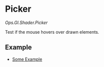 # Picker

*Ops.Gl.Shader.Picker*

Test if the mouse hovers over drawn elements.

## Example

- [Some Example](https://cables.gl/ui/#/project/59438286f65b82e26619a6c4)
